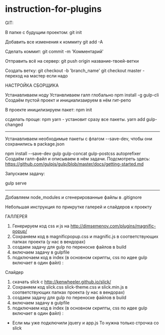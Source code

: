 # instruction-for-plugins

GIT:

В папке с будущим проектом:
git init

Добавить все изменения к коммиту
git add -A 

Сделать коммит:
git commit -m 'Комментарий'

Отправить всё на сервер:
git push origin название-твоей-ветки

Создать ветку:
git checkout -b 'branch_name'
 git checkout master - переход на мастер если надо

НАСТРОЙКА СБОРЩИКА

Устанавливаем ноду
Устанвливаем галп глобально
npm install -g gulp-cli
Создаём пустой проект и инициализаируем в нём гит-репо

В проекте иницилизируем пакет:
npm init

ссделать проще: npm yarn -  установит сразу все пакеты.
yarn add gulp-changed

____________________________________
Устанавливаем необходимые пакеты с флагом --save-dev, чтобы они сохранились в package.json

npm install --save-dev gulp gulp-concat gulp-postcss autoprefixer
Создаём галп-файл и описываем в нём задачи. Подсмотреть здесь: https://github.com/gulpjs/gulp/blob/master/docs/getting-started.md

Запускаем задачу:

gulp serve
__________________________________
Добавляем node_modules и сгенерированные файлы в .gitignore

Небольшая инструкция по прикрутке галерей и слайдеров к проекту

ГАЛЛЕРЕЯ
1) Генерируем код css и js на http://dimsemenov.com/plugins/magnific-popup/
2) Сохраняем код в magnificpopup.css и magnific.js в соответствующих папках проекта (у нас в вендорах)
3) создаем задачу для gulp по переноске файлов в build
4) включаем задачу в gulpfile
5) подключаем код в index (в основном скрипты, сss по идее gulp включает в один файл) :
  <script src="//ajax.googleapis.com/ajax/libs/jquery/1.9.1/jquery.min.js"></script>
  <script src="/scripts/vendor/magnific.js"></script>
  <script src="/scripts/app.js"></script>

Слайдер
1) скачать slick c http://kenwheeler.github.io/slick/
2) Сохраняем код slick.css slick-theme.css и slick.min.js в соответствующих папках проекта (у нас в вендорах)
3) создаем задачу для gulp по переноске файлов в build
4) включаем задачу в gulpfile
5) подключаем код в index (в основном скрипты, сss по идее gulp включает в один файл) :
   <script src="//ajax.googleapis.com/ajax/libs/jquery/1.9.1/jquery.min.js"></script>
 <script type="text/javascript" src="slick/slick.min.js"></script>
   <script src="/scripts/app.js"></script>
   
   * Если мы уже подключили jquery  и app.js То нужна только строчка со slick
   
   
